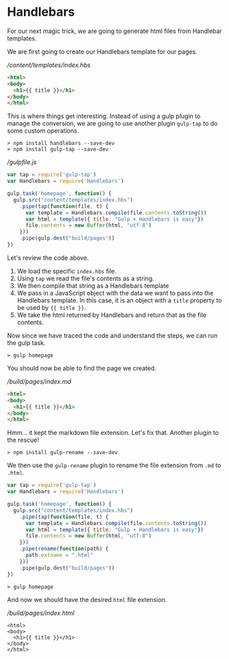 # Handlebars

For our next magic trick, we are going to generate html files from Handlebar templates.

We are first going to create our Handlebars template for our pages.

*/content/templates/index.hbs*
```html
<html>
<body>
  <h1>{{ title }}</h1>
</body>
</html>
```

This is where things get interesting. Instead of using a gulp plugin to manage the conversion, we are going to use another plugin `gulp-tap` to do some custom operations.

~~~
> npm install handlebars --save-dev
> npm install gulp-tap --save-dev
~~~

*/gulpfile.js*
```js
var tap = require('gulp-tap')
var Handlebars = require('Handlebars')

gulp.task('homepage', function() {
  gulp.src("content/templates/index.hbs")
    .pipe(tap(function(file, t) {
      var template = Handlebars.compile(file.contents.toString())
      var html = template({ title: "Gulp + Handlebars is easy"})
      file.contents = new Buffer(html, "utf-8")
    }))
    .pipe(gulp.dest("build/pages"))
})
```

Let's review the code above.

1. We load the specific `index.hbs` file.
2. Using `tap` we read the file's contents as a string.
3. We then compile that string as a Handlebars template
4. We pass in a JavaScript object with the data we want to pass into the Handlebars template. In this case, it is an object with a `title` property to be used by `{{ title }}`.
5. We take the html returned by Handlebars and return that as the file contents.

Now since we have traced the code and understand the steps, we can run the gulp task.

~~~
> gulp homepage
~~~

You should now be able to find the page we created.

*/build/pages/index.md*
```html
<html>
<body>
  <h1>{{ title }}</h1>
</body>
</html>
```

Hmm... it kept the markdown file extension. Let's fix that. Another plugin to the rescue!

~~~
> npm install gulp-rename --save-dev
~~~

We then use the `gulp-rename` plugin to rename the file extension from `.md` to `.html`.

```js
var tap = require('gulp-tap')
var Handlebars = require('Handlebars')

gulp.task('homepage', function() {
  gulp.src("content/templates/index.hbs")
    .pipe(tap(function(file, t) {
      var template = Handlebars.compile(file.contents.toString())
      var html = template({ title: "Gulp + Handlebars is easy"})
      file.contents = new Buffer(html, "utf-8")
    }))
    .pipe(rename(function(path) {
      path.extname = ".html"
    }))
    .pipe(gulp.dest("build/pages"))
})
```

~~~
> gulp homepage
~~~

And now we should have the desired `html` file extension.

*/build/pages/index.html*
~~~
<html>
<body>
  <h1>{{ title }}</h1>
</body>
</html>
~~~
